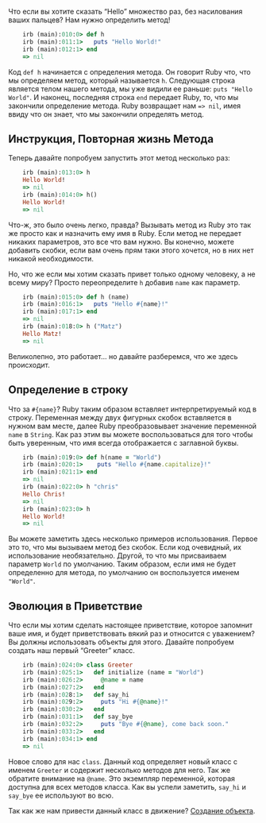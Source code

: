 Что если вы хотите сказать “Hello” множество раз, без насилования ваших пальцев? Нам нужно определить метод!

``` ruby
    irb (main):010:0> def h
    irb (main):011:1>   puts "Hello World!"
    irb (main):012:1> end
    => nil
```

Код `def h` начинается с определения метода. Он говорит Ruby что, что мы
определяем метод, который называется `h`. Следующая строка является телом
нашего метода, мы уже видили ее раньше: `puts "Hello World"`. И наконец, последняя строка `end` передает Ruby, то, что мы закончили 
определение метода.
Ruby возвращает нам `=> nil`, имея ввиду что он знает, что мы закончили определять метод.

## Инструкция, Повторная жизнь Метода

Теперь давайте попробуем запустить этот метод несколько раз:

``` ruby
    irb (main):013:0> h
    Hello World!
    => nil
    irb (main):014:0> h()
    Hello World!
    => nil
```

Что-ж, это было очень легко, правда? Вызывать метод из Ruby это так же просто как и назначить ему имя в Ruby. Если метод не передает никаких
параметров, это все что вам нужно. Вы конечно, можете добавить скобки, если вам очень прям таки этого хочется, но в 
них нет никакой необходимости.

Но, что же если мы хотим сказать привет только одному человеку, а не всему миру? Просто переопределите `h` добавив `name` как параметр.

``` ruby
    irb (main):015:0> def h (name)
    irb (main):016:1>   puts "Hello #{name}!"
    irb (main):017:1> end
    => nil
    irb (main):018:0> h ("Matz")
    Hello Matz!
    => nil
```

Великолепно, это работает... но давайте разберемся, что же здесь происходит.

## Определение в строку

Что за `#{name}`? Ruby таким образом вставляет интерпретируемый код в строку. Переменная между двух фигурных скобок вставляется в нужном вам месте, далее Ruby преобразовывает значение переменной `name` в `String`.
Как раз этим вы можете воспользоваться для того чтобы быть уверенным, что имя всегда отображается с заглавной буквы.

``` ruby
    irb (main):019:0> def h(name = "World")
    irb (main):020:1>    puts "Hello #{name.capitalize}!"
    irb (main):021:1> end
    => nil
    irb (main):022:0> h "chris"
    Hello Chris!
    => nil
    irb (main):023:0> h
    Hello World!
    => nil
```

Вы можете заметить здесь несколько примеров использования. Первое это то, что мы вызываем метод без скобок. Если код очевидный, их использование необязательно. Другой, то что мы присваиваем параметр `World` по умолчанию. Таким образом, если имя не будет определенно для метода, по умолчанию он воспользуется именем `"World"`. 

## Эволюция в Приветствие

Что если мы хотим сделать настоящее приветствие, которое запомнит ваше имя, и будет приветствовать вякий раз и относится с уважением? Вы должны использовать объекты для этого. Давайте попробуем создать наш первый “Greeter” класс.

``` ruby
    irb (main):024:0> class Greeter
    irb (main):025:1>   def initialize (name = "World")
    irb (main):026:2>     @name = name
    irb (main):027:2>   end
    irb (main):028:1>   def say_hi
    irb (main):029:2>     puts "Hi #{@name}!"
    irb (main):030:2>   end
    irb (main):031:1>   def say_bye
    irb (main):032:2>     puts "Bye #{@name}, come back soon."
    irb (main):033:2>   end
    irb (main):034:1> end
    => nil
```

Новое слово для нас `class`. Данный код определяет новый класс с именем `Greeter` и содержит несколько методов для него. Так же обратите внимание на `@name`. Это экземпляр переменной, которая доступна для всех методов класса. Как вы успели заметить, `say_hi` и `say_bye` ее используют во всю.

Так как же нам привести данный класс в движение? [Cоздание объекта][].

  [Cоздание объекта]: ../3